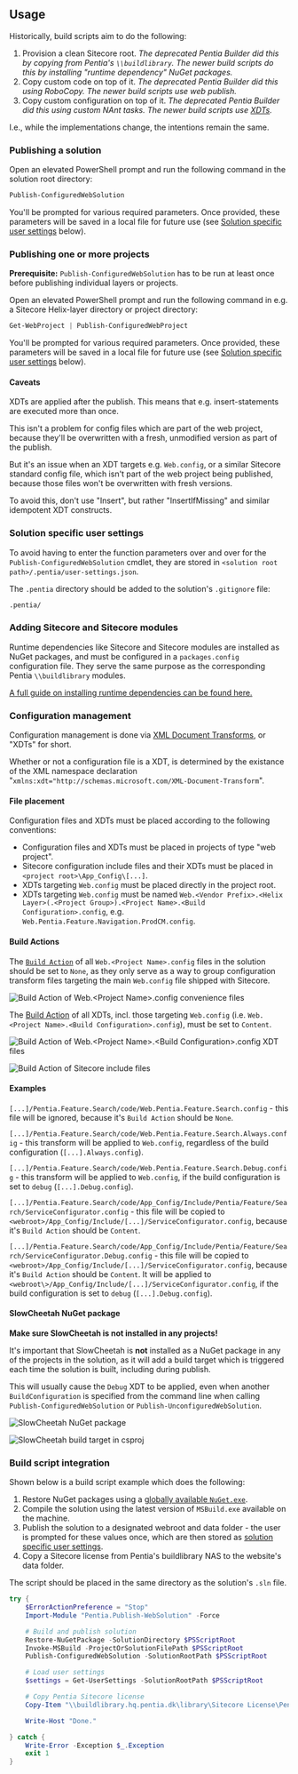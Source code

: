 ## Usage

Historically, build scripts aim to do the following:

1. Provision a clean Sitecore root. *The deprecated Pentia Builder did this by copying from Pentia's `\\buildlibrary`. The newer build scripts do this by installing "runtime dependency" NuGet packages.*
2. Copy custom code on top of it. *The deprecated Pentia Builder did this using RoboCopy. The newer build scripts use web publish.*
3. Copy custom configuration on top of it. *The deprecated Pentia Builder did this using custom NAnt tasks. The newer build scripts use [XDTs](https://msdn.microsoft.com/en-us/library/dd465326(v=vs.110).aspx).*

I.e., while the implementations change, the intentions remain the same.

### Publishing a solution

Open an elevated PowerShell prompt and run the following command in the solution root directory:

```powershell
Publish-ConfiguredWebSolution
```

You'll be prompted for various required parameters. Once provided, these parameters will be saved in a local file for future use (see [Solution specific user settings](#solution-specific-user-settings) below).

### Publishing one or more projects

**Prerequisite:** `Publish-ConfiguredWebSolution` has to be run at least once before publishing individual layers or projects.

Open an elevated PowerShell prompt and run the following command in e.g. a Sitecore Helix-layer directory or project directory:

```powershell
Get-WebProject | Publish-ConfiguredWebProject
```

You'll be prompted for various required parameters. Once provided, these parameters will be saved in a local file for future use (see [Solution specific user settings](#solution-specific-user-settings) below).

#### Caveats 
XDTs are applied after the publish. This means that e.g. insert-statements are executed more than once. 

This isn't a problem for config files which are part of the web project, because they'll be overwritten with a fresh, unmodified version as part of the publish. 

But it's an issue when an XDT targets e.g. `Web.config`, or a similar Sitecore standard config file, which isn't part of the web project being published, because those files won't be overwritten with fresh versions.

To avoid this, don't use "Insert", but rather "InsertIfMissing" and similar idempotent XDT constructs.

### Solution specific user settings

To avoid having to enter the function parameters over and over for the `Publish-ConfiguredWebSolution` cmdlet, they are stored in `<solution root path>/.pentia/user-settings.json`.

The `.pentia` directory should be added to the solution's `.gitignore` file:

```bash
.pentia/
```

### Adding Sitecore and Sitecore modules

Runtime dependencies like Sitecore and Sitecore modules are installed as NuGet packages, and must be configured in a `packages.config` configuration file.
They serve the same purpose as the corresponding Pentia `\\buildlibrary` modules.

[A full guide on installing runtime dependencies can be found here.](https://sop.pentia.dk/Backend/Package-Management/NuGet/Installing-NuGet-Packages.html)

### Configuration management

Configuration management is done via [XML Document Transforms](https://msdn.microsoft.com/en-us/library/dd465326(v=vs.110).aspx), or "XDTs" for short.

Whether or not a configuration file is a XDT, is determined by the existance of the XML namespace declaration "`xmlns:xdt="http://schemas.microsoft.com/XML-Document-Transform`".

#### File placement
Configuration files and XDTs must be placed according to the following conventions:
* Configuration files and XDTs must be placed in projects of type "web project".
* Sitecore configuration include files and their XDTs must be placed in `<project root>\App_Config\[...]`.
* XDTs targeting `Web.config` must be placed directly in the project root.
* XDTs targeting `Web.config` must be named `Web.<Vendor Prefix>.<Helix Layer>(.<Project Group>).<Project Name>.<Build Configuration>.config`, e.g. `Web.Pentia.Feature.Navigation.ProdCM.config`.

#### Build Actions

The [`Build Action`](https://stackoverflow.com/questions/145752/what-are-the-various-build-action-settings-in-visual-studio-project-properties) of all `Web.<Project Name>.config` files in the solution should be set to `None`, as they only serve as a way to group configuration transform files targeting the main `Web.config` file shipped with Sitecore.

![Build Action of `Web.<Project Name>.config` convenience files](/docs/images/web.config-build-action.png)

The [Build Action](https://stackoverflow.com/questions/145752/what-are-the-various-build-action-settings-in-visual-studio-project-properties) of all XDTs, incl. those targeting `Web.config` (i.e. `Web.<Project Name>.<Build Configuration>.config`), must be set to `Content`.

![Build Action of `Web.<Project Name>.<Build Configuration>.config` XDT files](/docs/images/web.config-xdt-build-action.png)

![Build Action of Sitecore include files](/docs/images/include.config-build-action.png)

#### Examples

`[...]/Pentia.Feature.Search/code/Web.Pentia.Feature.Search.config` - this file will be ignored, because it's `Build Action` should be `None`.

`[...]/Pentia.Feature.Search/code/Web.Pentia.Feature.Search.Always.config` - this transform will be applied to `Web.config`, regardless of the build configuration (`[...].Always.config`).

`[...]/Pentia.Feature.Search/code/Web.Pentia.Feature.Search.Debug.config` - this transform will be applied to `Web.config`, if the build configuration is set to `debug` (`[...].Debug.config`).

`[...]/Pentia.Feature.Search/code/App_Config/Include/Pentia/Feature/Search/ServiceConfigurator.config` - this file will be copied to `<webroot>/App_Config/Include/[...]/ServiceConfigurator.config`, because it's `Build Action` should be `Content`.

`[...]/Pentia.Feature.Search/code/App_Config/Include/Pentia/Feature/Search/ServiceConfigurator.Debug.config` - this file will be copied to `<webroot>/App_Config/Include/[...]/ServiceConfigurator.config`, because it's `Build Action` should be `Content`. It will be applied to `<webroot\>/App_Config/Include/[...]/ServiceConfigurator.config`, if the build configuration is set to `debug` (`[...].Debug.config`).

#### SlowCheetah NuGet package

**Make sure SlowCheetah is not installed in any projects!**

It's important that SlowCheetah is **not** installed as a NuGet package in any of the projects in the solution, as it will add a build target which is triggered each time the solution is built, including during publish. 

This will usually cause the `Debug` XDT to be applied, even when another `BuildConfiguration` is specified from the command line when calling `Publish-ConfiguredWebSolution` or `Publish-UnconfiguredWebSolution`.

![SlowCheetah NuGet package](/docs/images/slow-cheetah-nuget-package.png)

![SlowCheetah build target in csproj](/docs/images/slow-cheetah-build-target.png)

### Build script integration

Shown below is a build script example which does the following:

1. Restore NuGet packages using a [globally available `NuGet.exe`](https://docs.microsoft.com/en-us/nuget/tools/nuget-exe-cli-reference).
2. Compile the solution using the latest version of `MSBuild.exe` available on the machine.
3. Publish the solution to a designated webroot and data folder - the user is prompted for these values once, which are then stored as [solution specific user settings](#solution-specific-user-settings).
4. Copy a Sitecore license from Pentia's buildlibrary NAS to the website's data folder.

The script should be placed in the same directory as the solution's `.sln` file.

```powershell
try {
    $ErrorActionPreference = "Stop"
    Import-Module "Pentia.Publish-WebSolution" -Force

    # Build and publish solution
    Restore-NuGetPackage -SolutionDirectory $PSScriptRoot
    Invoke-MSBuild -ProjectOrSolutionFilePath $PSScriptRoot
    Publish-ConfiguredWebSolution -SolutionRootPath $PSScriptRoot

    # Load user settings
    $settings = Get-UserSettings -SolutionRootPath $PSScriptRoot

    # Copy Pentia Sitecore license
    Copy-Item "\\buildlibrary.hq.pentia.dk\library\Sitecore License\Pentia 8.x\www\Data\pentia.license.xml" "$($settings.dataOutputPath)\license.xml"

    Write-Host "Done."

} catch {
    Write-Error -Exception $_.Exception
    exit 1
}
```
